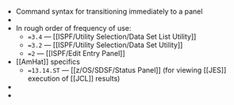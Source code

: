 - Command syntax for transitioning immediately to a panel
-
- In rough order of frequency of use:
	- `=3.4` — [[ISPF/Utility Selection/Data Set List Utility]]
	- `=3.2` —  [[ISPF/Utility Selection/Data Set Utility]]
	- `=2` — [[ISPF/Edit Entry Panel]]
- [[AmHat]] specifics
	- `=13.14.ST` — [[z/OS/SDSF/Status Panel]] (for viewing [[JES]] execution of [[JCL]] results)
-
-